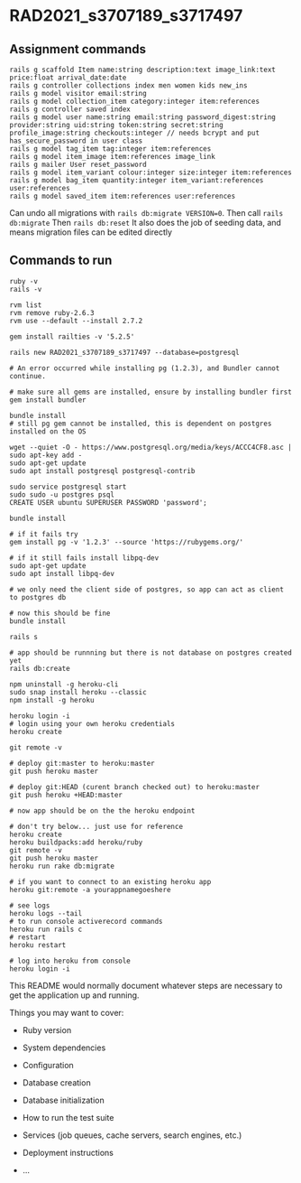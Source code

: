# RAD2021_s3707189_s3717497

## Assignment commands
```
rails g scaffold Item name:string description:text image_link:text price:float arrival_date:date
rails g controller collections index men women kids new_ins
rails g model visitor email:string
rails g model collection_item category:integer item:references
rails g controller saved index
rails g model user name:string email:string password_digest:string provider:string uid:string token:string secret:string profile_image:string checkouts:integer // needs bcrypt and put has_secure_password in user class
rails g model tag_item tag:integer item:references
rails g model item_image item:references image_link
rails g mailer User reset_password
rails g model item_variant colour:integer size:integer item:references
rails g model bag_item quantity:integer item_variant:references user:references
rails g model saved_item item:references user:references
```

Can undo all migrations with `rails db:migrate VERSION=0`. 
Then call `rails db:migrate`
Then `rails db:reset`
It also does the job of seeding data, and means migration files can be edited directly

## Commands to run
```
ruby -v
rails -v

rvm list
rvm remove ruby-2.6.3
rvm use --default --install 2.7.2

gem install railties -v '5.2.5'
```

```
rails new RAD2021_s3707189_s3717497 --database=postgresql

# An error occurred while installing pg (1.2.3), and Bundler cannot continue.

# make sure all gems are installed, ensure by installing bundler first
gem install bundler

bundle install
# still pg gem cannot be installed, this is dependent on postgres installed on the OS
```

```
wget --quiet -O - https://www.postgresql.org/media/keys/ACCC4CF8.asc | sudo apt-key add -
sudo apt-get update
sudo apt install postgresql postgresql-contrib

sudo service postgresql start
sudo sudo -u postgres psql
CREATE USER ubuntu SUPERUSER PASSWORD 'password';
```

```
bundle install

# if it fails try 
gem install pg -v '1.2.3' --source 'https://rubygems.org/'

# if it still fails install libpq-dev
sudo apt-get update
sudo apt install libpq-dev

# we only need the client side of postgres, so app can act as client to postgres db

# now this should be fine
bundle install
```

```
rails s

# app should be runnning but there is not database on postgres created yet
rails db:create
```

```
npm uninstall -g heroku-cli
sudo snap install heroku --classic
npm install -g heroku

heroku login -i
# login using your own heroku credentials
heroku create

git remote -v

# deploy git:master to heroku:master
git push heroku master

# deploy git:HEAD (curent branch checked out) to heroku:master
git push heroku +HEAD:master

# now app should be on the the heroku endpoint

```

```
# don't try below... just use for reference
heroku create
heroku buildpacks:add heroku/ruby
git remote -v
git push heroku master
heroku run rake db:migrate

# if you want to connect to an existing heroku app
heroku git:remote -a yourappnamegoeshere

# see logs
heroku logs --tail
# to run console activerecord commands
heroku run rails c
# restart
heroku restart

# log into heroku from console
heroku login -i
```





This README would normally document whatever steps are necessary to get the
application up and running.

Things you may want to cover:

* Ruby version

* System dependencies

* Configuration

* Database creation

* Database initialization

* How to run the test suite

* Services (job queues, cache servers, search engines, etc.)

* Deployment instructions

* ...
